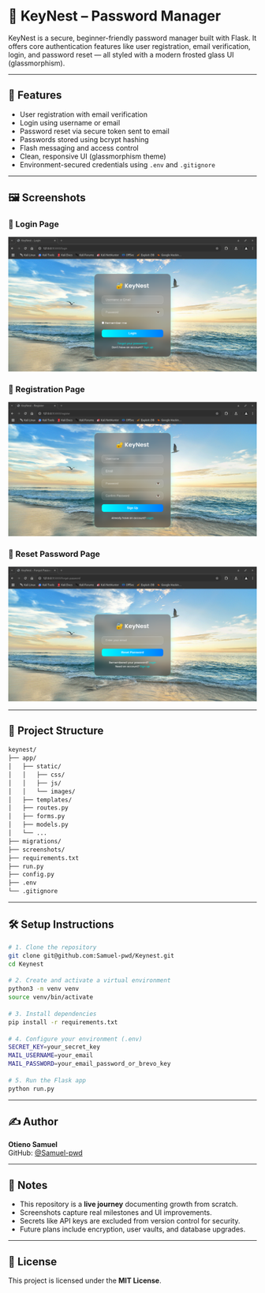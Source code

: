 # 🔐 KeyNest – Password Manager

KeyNest is a secure, beginner-friendly password manager built with Flask. It offers core authentication features like user registration, email verification, login, and password reset — all styled with a modern frosted glass UI (glassmorphism).

---

## 🚀 Features

- User registration with email verification  
- Login using username or email  
- Password reset via secure token sent to email  
- Passwords stored using bcrypt hashing  
- Flash messaging and access control  
- Clean, responsive UI (glassmorphism theme)  
- Environment-secured credentials using `.env` and `.gitignore`  

---

## 🖼️ Screenshots

### 🔑 Login Page
![Login Screenshot](screenshots/login.png)

### 🧾 Registration Page
![Registration Screenshot](screenshots/registration.png)

### 🔄 Reset Password Page
![Reset Password Screenshot](screenshots/reset-password.png)

---

## 📁 Project Structure

```bash
keynest/
├── app/
│   ├── static/
│   │   ├── css/
│   │   ├── js/
│   │   └── images/
│   ├── templates/
│   ├── routes.py
│   ├── forms.py
│   ├── models.py
│   └── ...
├── migrations/
├── screenshots/
├── requirements.txt
├── run.py
├── config.py
├── .env
└── .gitignore
```

---

## 🛠️ Setup Instructions

```bash
# 1. Clone the repository
git clone git@github.com:Samuel-pwd/Keynest.git
cd Keynest

# 2. Create and activate a virtual environment
python3 -m venv venv
source venv/bin/activate

# 3. Install dependencies
pip install -r requirements.txt

# 4. Configure your environment (.env)
SECRET_KEY=your_secret_key
MAIL_USERNAME=your_email
MAIL_PASSWORD=your_email_password_or_brevo_key

# 5. Run the Flask app
python run.py
```

---

## ✍️ Author

**Otieno Samuel**  
GitHub: [@Samuel-pwd](https://github.com/Samuel-pwd)

---

## 🧭 Notes

- This repository is a **live journey** documenting growth from scratch.
- Screenshots capture real milestones and UI improvements.
- Secrets like API keys are excluded from version control for security.
- Future plans include encryption, user vaults, and database upgrades.

---

## 📜 License

This project is licensed under the **MIT License**.
